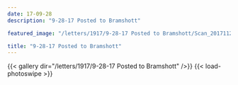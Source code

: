 ```yaml
---
date: 17-09-28
description: "9-28-17 Posted to Bramshott"

featured_image: "/letters/1917/9-28-17 Posted to Bramshott/Scan_20171129(0).jpg"

title: "9-28-17 Posted to Bramshott"
---
```


{{< gallery dir="/letters/1917/9-28-17 Posted to Bramshott" />}} {{< load-photoswipe >}}
